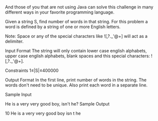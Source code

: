 And those of you that are not using Java can solve this challenge in many different ways in your favorite programming language.

Given a string S, find number of words in that string. For this problem a word is defined by a string of one or more English letters.

Note: Space or any of the special characters like ![,?.\_'@+] will act as a delimiter.

Input Format
The string will only contain lower case english alphabets, upper case english alphabets, blank spaces and this special characters: ![,?.\_'@+].

Constraints 
1≤|S|≤400000

Output Format
In the first line, print number of words in the string. The words don't need to be unique. Also print each word in a separate line.

Sample Input

He is a very very good boy, isn't he?
Sample Output

10
He
is
a
very
very
good
boy
isn
t
he